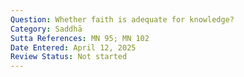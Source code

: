 ```yaml
---
Question: Whether faith is adequate for knowledge?
Category: Saddhā
Sutta References: MN 95; MN 102
Date Entered: April 12, 2025
Review Status: Not started
---
```

